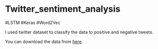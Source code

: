 # Twitter_sentiment_analysis
#LSTM  #Keras  #Word2Vec

I used twitter dataset to classify the data to positive and negative tweets.

You can download the data from [here](https://www.kaggle.com/kazanova/sentiment140).
